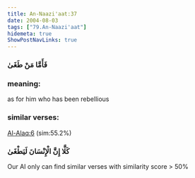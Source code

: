```yaml
---
title: An-Naazi'aat:37
date: 2004-08-03
tags: ["79.An-Naazi'aat"]
hidemeta: true 
ShowPostNavLinks: true 
---
```

### فَأَمَّا مَنْ طَغَىٰ
### meaning: 
as for him who has been rebellious
### similar verses: 

[Al-Alaq:6](/96/6) (sim:55.2%)

### كَلَّا إِنَّ الْإِنْسَانَ لَيَطْغَىٰ

Our AI only can find similar verses with similarity score > 50% 



